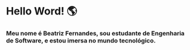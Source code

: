 # Hello Word!  🌎

<h3>Meu nome é Beatriz Fernandes, sou estudante de Engenharia de Software, e estou imersa no mundo tecnológico.</h3>
